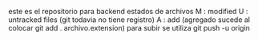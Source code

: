 este es el repositorio para backend
estados de archivos
M : modified
U : untracked files (git todavia no tiene registro)
A : add (agregado sucede al colocar git add . archivo.extension)
para subir se utiliza git push -u origin
